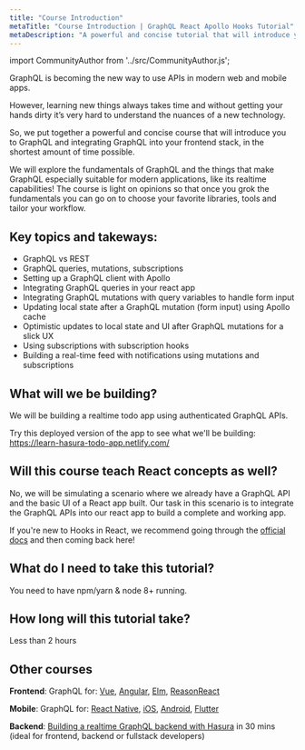 ```yaml
---
title: "Course Introduction"
metaTitle: "Course Introduction | GraphQL React Apollo Hooks Tutorial"
metaDescription: "A powerful and concise tutorial that will introduce you to GraphQL and integrating GraphQL into your React app with Apollo, in the shortest amount of time possible."
---
```


import CommunityAuthor from '../src/CommunityAuthor.js';

GraphQL is becoming the new way to use APIs in modern web and mobile apps.

However, learning new things always takes time and without getting your hands dirty it’s very hard to understand the nuances of a new technology.

So, we put together a powerful and concise course that will introduce you to GraphQL and integrating GraphQL into your frontend stack, in the shortest amount of time possible.

We will explore the fundamentals of GraphQL and the things that make GraphQL especially suitable for modern applications, like its realtime capabilities! The course is light on opinions so that once you grok the fundamentals you can go on to choose your favorite libraries, tools and tailor your workflow.

## Key topics and takeways:

- GraphQL vs REST
- GraphQL queries, mutations, subscriptions
- Setting up a GraphQL client with Apollo
- Integrating GraphQL queries in your react app
- Integrating GraphQL mutations with query variables to handle form input
- Updating local state after a GraphQL mutation (form input) using Apollo cache
- Optimistic updates to local state and UI after GraphQL mutations for a slick UX
- Using subscriptions with subscription hooks
- Building a real-time feed with notifications using mutations and subscriptions

## What will we be building?
We will be building a realtime todo app using authenticated GraphQL APIs.

Try this deployed version of the app to see what we'll be building:
https://learn-hasura-todo-app.netlify.com/

## Will this course teach React concepts as well?
No, we will be simulating a scenario where we already have a GraphQL API and the basic UI of a React app built. Our task in this scenario is to integrate the GraphQL APIs into our react app to build a complete and working app.

If you're new to Hooks in React, we recommend going through the [official docs](https://reactjs.org/docs/hooks-intro.html) and then coming back here!

## What do I need to take this tutorial?
You need to have npm/yarn & node 8+ running.

## How long will this tutorial take?
Less than 2 hours

## Other courses

**Frontend**: GraphQL for: [Vue](https://hasura.io/learn/graphql/vue), [Angular](https://hasura.io/learn/graphql/angular-apollo), [Elm](https://hasura.io/learn/graphql/elm-graphql), [ReasonReact](https://hasura.io/learn/graphql/reason-react-apollo)

**Mobile**: GraphQL for: [React Native](https://hasura.io/learn/graphql/react-native), [iOS](https://hasura.io/learn/graphql/ios), [Android](https://hasura.io/learn/graphql/android), [Flutter](https://hasura.io/learn/graphql/flutter-graphql)

**Backend**: [Building a realtime GraphQL backend with Hasura](https://hasura.io/learn/graphql/hasura) in 30 mins (ideal for frontend, backend or fullstack developers)

<CommunityAuthor 
    name="Apoorv Vardhan"
    imageUrl="https://graphql-engine-cdn.hasura.io/learn-hasura/assets/graphql-angular/author.jpg"
    twitterUrl="https://twitter.com/vardhanapoorv16"
    githubUrl="https://github.com/vardhanapoorv"
    description="Loves to try out and build new things!"
/>
